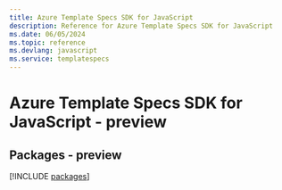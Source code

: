 ```yaml
---
title: Azure Template Specs SDK for JavaScript
description: Reference for Azure Template Specs SDK for JavaScript
ms.date: 06/05/2024
ms.topic: reference
ms.devlang: javascript
ms.service: templatespecs
---
```

# Azure Template Specs SDK for JavaScript - preview
## Packages - preview
[!INCLUDE [packages](template-specs-index.md)]